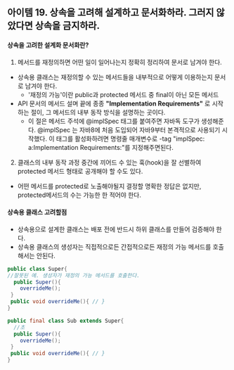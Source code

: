 ## 아이템 19. 상속을 고려해 설계하고 문서화하라. 그러지 않았다면 상속을 금지하라.

#### 상속을 고려한 설계화 문서화란?  
1. 메서드를 재정의하면 어떤 일이 일어나는지 정확히 정리하여 문서로 남겨야 한다.
- 상속용 클래스는 재정의할 수 있는 메서드들을 내부적으로 어떻게 이용하는지 문서로 남겨야 한다.
  - '재정의 가능'이란 public과 protected 메서드 중 final이 아닌 모든 메서드 
- API 문서의 메서드 설며 끝에 종종  **"Implementation Requirements"** 로 시작하는 절이, 그 메서드의 내부 동작 방식을 설명하는 곳이다.
  - 이 절은 메서드 주석에 @implSpec 태그를 붙여주면 자바독 도구가 생성해준다. @implSpec 는 자바8에 처음 도입되어 자바9부터 본격적으로 사용되기 시작했다. 이 태그를 활성화하려면 명령줄 매개변수로 -tag "implSpec: a:Implementation Requirements:"를 지정해주면된다. 

2. 클래스의 내부 동작 과정 중간에 끼어드 수 있는 훅(hook)을 잘 선별하여 protected 메서드 형태로 공개해야 할 수도 있다. 
- 어떤 메서드를 protected로 노출해야될지 결정할 명확한 정답은 없지만, protected메서드의 수는 가능한 한 적어야 한다. 

#### 상속용 클래스 고려할점
- 상속용으로 설계한 클래스는 배포 전에 반드시 하위 클래스를 만들어 검증해야 한다.
- 상속용 클래스의 생성자는 직접적으로든 간접적으로든 재정의 가능 메서드를 호출해서는 안된다. 

```java
public class Super{
//잘못된 예. 생성자가 재정의 가능 메서드를 호출한다. 
  public Super(){
    overrideMe();
 }
 public void overrideMe(){ // } 
}
```

```java
public final class Sub extends Super{
  //초
  public Super(){
    overrideMe();
 }
 public void overrideMe(){ // } 
}
```
